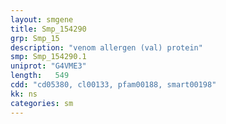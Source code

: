 ```yaml
---
layout: smgene
title: Smp_154290
grp: Smp_15
description: "venom allergen (val) protein"
smp: Smp_154290.1
uniprot: "G4VME3"
length:   549
cdd: "cd05380, cl00133, pfam00188, smart00198"
kk: ns
categories: sm
---
```

